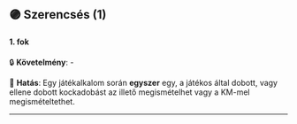 ## 🟣 Szerencsés (1)

#### 1. fok

🔒 **Követelmény**: -

🌟 **Hatás**: Egy játékalkalom során **egyszer** egy, a játékos által dobott, vagy ellene dobott kockadobást az illető megismételhet vagy a KM-mel megismételtethet.

---

